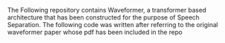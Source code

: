 The Following repository contains Waveformer, a transformer based architecture that has been constructed for the purpose of Speech Separation.
The following code was written after referring to the original waveformer paper whose pdf has been included in the repo
